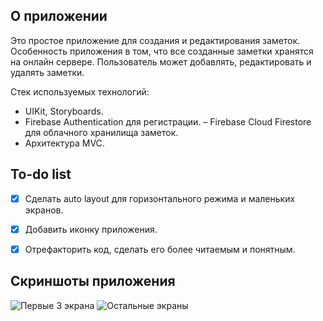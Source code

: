 ##  О приложении
Это простое приложение для создания и редактирования заметок. Особенность приложения в том, что все созданные заметки хранятся на онлайн сервере. Пользователь может добавлять, редактировать и удалять заметки.

Стек используемых технологий: 
- UIKit, Storyboards.
- Firebase Authentication для регистрации.
– Firebase Cloud Firestore для облачного хранилища заметок.
- Архитектура MVC.


##  To-do list
- [x] Сделать auto layout для горизонтального режима и маленьких экранов.
- [x] Добавить иконку приложения.
- [x] Отрефакторить код, сделать его более читаемым и понятным.


## Скриншоты приложения

![Первые 3 экрана](https://user-images.githubusercontent.com/63949254/94346189-68258e80-0044-11eb-880c-552f47058e21.jpg)
![Остальные экраны](https://user-images.githubusercontent.com/63949254/94346186-64920780-0044-11eb-9600-01672505a26d.jpg)



